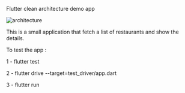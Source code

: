 Flutter clean architecture demo app

![architecture](https://user-images.githubusercontent.com/11460453/132965997-08744894-f53a-42a3-875b-cca4921999eb.jpeg)


This is a small application that fetch a list of restaurants and show the details.

To test the app :

1 - flutter test

2 - flutter drive --target=test_driver/app.dart

3 - flutter run
